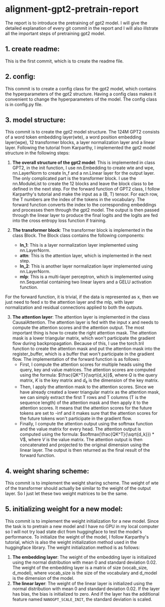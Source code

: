 # alignment-gpt2-pretrain-report

The report is to introduce the pretraining of gpt2 model. I will give the detailed explanation of every git commit in the report and I will also illstrate all the important steps of pretraining gpt2 model.

## 1. create readme: 
This is the first commit, which is to create the readme file.

## 2. config: 
This commit is to create a config class for the gpt2 model, which contains the hyperparameters of the gpt2 structure. Having a config class makes it convenient to change the hyperparameters of the model. The config class is in config.py file.

## 3. model structure: 
This commit is to create the gpt2 model structure. The 124M GPT2 consists of a word token embedding layer(wte), a word position embedding layer(wpe), 12 transformer blocks, a layer normalization layer and a linear layer. Following the  tutorial from Karparthy, I implemented the gpt2 model structure in the following steps:

1. **The overall structure of the gpt2 model**: This is implemented in class GPT2, in the init function, I use nn.Embedding to create wte and wpe, nn.LayerNorm to create ln_f and a nn.Linear layer for the output layer. The only complicated part is the transformer block. I use the nn.ModuleList to create the 12 blocks and leave the block class to be defined in the next step. For the forward function of GPT2 class, I follow Karparthy's tutorial and make the input as a (B, T) tensor. For each row, the T numbers are the index of the tokens in the vocabulary. The forward function converts the index to the corresponding embeddings and processes them through the gpt2 model. The output is then passed through the linear layer to produce the final logits and the logits are fed into the cross entropy loss function if training.

2. **The transformer block**: The transformer block is implemented in the class Block. The Block class contains the following components:
   - **ln_1**: This is a layer normalization layer implemented using nn.LayerNorm.
   - **attn**: This is the attention layer, which is implemented in the next step.
   - **ln_2**: This is another layer normalization layer implemented using nn.LayerNorm.
   - **mlp**: This is a multi-layer perceptron, which is implemented using nn.Sequential containing two linear layers and a GELU activation function.

For the forward function, it is trivial, if the data is represented as x, then we just need to feed x to the attention layer and the mlp, with layer normalization and residual connections applied to both the outputs.

3. **The attention layer**: The attention layer is implemented in the class CausalAttention. The attention layer is fed with the input x and needs to compute the attention scores and the attention output. The most important thing is how to create the right attention mask. The attention mask is a lower triangular matrix, which won't participate the gradient flow during backpropagation. Because of this, I use the torch.tril function to create the attention mask and put the attention mask into the register_buffer, which is a buffer that won't participate in the gradient flow. The implementation of the forward function is as follows:
    - First, I compute the attention scores for multiple heads using the query, key and value matrices. The attention scores are computed using the formula: $\frac{QK^T}{\sqrt{d_k}}$, where $Q$ is the query matrix, $K$ is the key matrix and $d_k$ is the dimension of the key matrix.
    - Then, I apply the attention mask to the attention scores. Since we have already created a lower triangular matrix as the attention mask, we can simply extract the first T rows and T columns (T is the sequence length) of the attention mask and then apply it to the attention scores. It means that the attention scores for the future tokens are set to -inf and it makes sure that the attention scores for the future tokens won't participate in the gradient flow.
    - Finally, I compute the attention output using the softmax function and the value matrix for every head. The attention output is computed using the formula: $softmax(\frac{QK^T}{\sqrt{d_k}}) * V$, where $V$ is the value matrix. The attention output is then concatenated and projected to the original dimension using the linear layer. The output is then returned as the final result of the forward function.

## 4. weight sharing scheme:
This commit is to implement the weight sharing scheme. The weight of wte of the transformer should actually be similar to the weight of the output layer. So I just let these two weight matrices to be the same.

## 5. initializing weight for a new model:

This commit is to implement the weight initialization for a new model. Since the task is to pretrain a new model and I have no GPU in my local computer so I will not try load state dict from huggingface to test the model's performance. To initialize the weight of the model, I follow Karparthy's tutorial, which is also the weight initialization method used in the huggingface library. The weight initialization method is as follows:
1. **The embedding layer**: The weight of the embedding layer is initialized using the normal distribution with mean 0 and standard deviation 0.02. The weight of the embedding layer is a matrix of size (vocab_size, d_model), where vocab_size is the size of the vocabulary and d_model is the dimension of the model.
2. **The linear layer**: The weight of the linear layer is initialized using the normal distribution with mean 0 and standard deviation 0.02. If the layer has bias, the bias is initialized to zero. And if the layer has the additional feature named `NANOGPT_SCALE_INIT`, the standard deviation is scaled.

